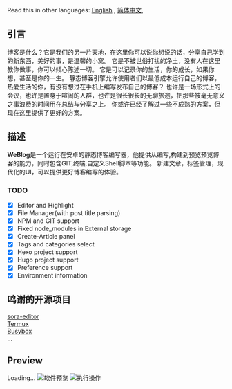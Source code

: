 Read this in other languages: [English](README.md)  , [简体中文](README-CN.md),
## 引言 
博客是什么？它是我们的另一片天地，在这里你可以说你想说的话，分享自己学到的新东西，美好的事，是温馨的小窝。
它是不被世俗打扰的净土，没有人在这里教你做事，你可以倾心陈述一切。
它是可以记录你的生活，你的成长，如果你想，甚至是你的一生。
静态博客引擎允许使用者们以最低成本运行自己的博客，热爱生活的你，有没有想过在手机上编写发布自己的博客？
也许是一场形式上的会议，也许是置身于喧闹的人群，也许是很长很长的无聊旅途，把那些被毫无意义之事浪费的时间用在总结与分享之上。
你或许已经了解过一些不成熟的方案，但现在这里提供了更好的方案。
## 描述
**WeBlog**是一个运行在安卓的静态博客编写器，他提供从编写,构建到预览预览博客的能力，同时包含GIT,终端,自定义Shell脚本等功能。
新建文章，标签管理，现代化的UI，可以提供更好博客编写的体验。
### TODO
* [x] Editor and Highlight
* [x] File Manager(with post title parsing)
* [x] NPM and GIT support
* [x] Fixed node_modules in External storage
* [x] Create-Article panel
* [x] Tags and categories select
* [x] Hexo project support
* [x] Hugo project support
* [x] Preference support
* [x] Environment information 
## 鸣谢的开源项目
[sora-editor](https://github.com/Rosemoe/sora-editor)  
[Termux](https://github.com/termux/termux-app)  
[Busybox](https://busybox.net/)   
...  
## Preview
Loading...
![软件预览](doc/ui.gif)
![执行操作](doc/deploy.gif)
